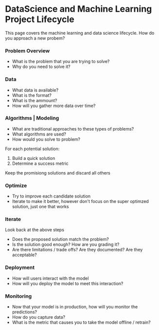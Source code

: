 # DataScience and Machine Learning Project Lifecycle
This page covers the machine learning and data science lifecycle.  How do you approach a new probem?

### Problem Overview
* What is the problem that you are trying to solve?
* Why do you need to solve it?

### Data
* What data is available?
* What is the format?
* What is the ammount?
* How will you gather more data over time?

### Algorithms | Modeling
* What are traditional approaches to these types of problems?
* What algorithms are used?
* How would you solve to problem?

For each potential solution:
1. Build a quick solution
2. Determine a success metric

Keep the promisiong solutions and discard all others

### Optimize
* Try to improve each candidate solution
* Iterate to make it better, however don't focus on the super optimzed solution, just one that works

### Iterate 
Look back at the above steps

* Does the proposed solution match the problem?
* Is the solution good enough?  How are you grading it?
* Are there limitations / trade offs?  Are they documented?  Are they acceptable?

### Deployment
* How will users interact with the model
* How will you deploy the model to meet this interaction?

### Monitoring
* Now that your model is in production, how will you monitor the predictions?
* How do you capture data?
* What is the metric that causes you to take the model offline / retrain?


